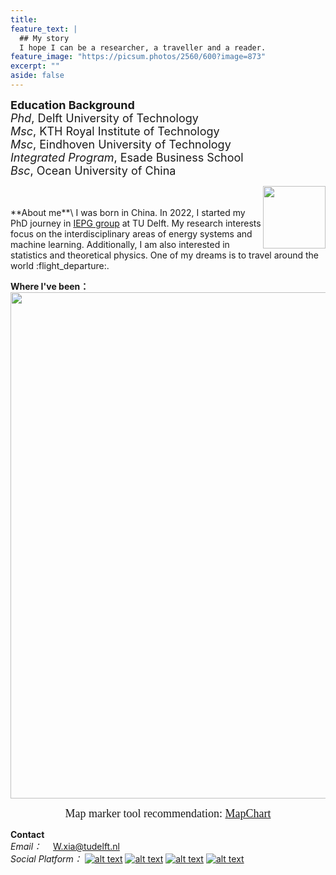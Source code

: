 ```yaml
---
title: 
feature_text: |
  ## My story
  I hope I can be a researcher, a traveller and a reader.
feature_image: "https://picsum.photos/2560/600?image=873"
excerpt: ""
aside: false
---
```

 
<div class="parent">
  <div class="left">
    <p><font size=4><b>Education Background</b><br />
 	<i>Phd</i>, Delft University of Technology<br />
 	<i>Msc</i>, KTH Royal Institute of Technology<br />
	<i>Msc</i>, Eindhoven University of Technology<br />
	<i>Integrated Program</i>, Esade Business School<br />
	<i>Bsc</i>, Ocean University of China</font></p>
  </div>
  <div class="right">
    <p><img src="https://media-exp1.licdn.com/dms/image/D4D03AQE7uX2AJwOgWw/profile-displayphoto-shrink_800_800/0/1643229835687?e=1675900800&v=beta&t=c_GLHH0bS1t09uGHaIF1Gcr-HAGQvMA04DijBqRHdKE" width="100" align="right"/></p>
  </div>
</div>

<br />
<br />
**About me**\
I was born in China. In 2022, I started my PhD journey in <a href="https://www.tudelft.nl/ewi/over-de-faculteit/afdelingen/electrical-sustainable-energy/intelligent-electrical-power-grids-iepg-group">IEPG group</a> at TU Delft. My research interests focus on the interdisciplinary areas of energy systems and machine learning. Additionally, I am also interested in statistics and theoretical physics. 
One of my dreams is to travel around the world :flight_departure:.

**Where I've been：**\
<img src="https://i.postimg.cc/X7s3sMMp/318478292-1298026027705258-8509271587284893906-n.jpg" width="810" align="center"/> 
<center><font face="黑体" size=4>Map marker tool recommendation: <a href="https://www.mapchart.net/index.html">MapChart</a> </font></center>

**Contact**\
*Email：*  &emsp;<font color=blue>W.xia@tudelft.nl</font>\
*Social Platform：*
[![alt text][1.1]][1]
[![alt text][2.1]][2]
[![alt text][3.1]][3]
[![alt text][4.1]][4]

[1.1]: https://cdn-icons-png.flaticon.com/32/5968/5968764.png
[2.1]: https://cdn-icons-png.flaticon.com/32/145/145807.png
[3.1]: https://cdn-icons-png.flaticon.com/32/733/733553.png
[4.1]: https://cdn-icons-png.flaticon.com/32/8462/8462199.png

[1]: https://www.facebook.com/xia.wind.9/
[2]: https://www.linkedin.com/in/weijie-xia-0bb095180/
[3]: https://github.com/xiaweijie1996
[4]: https://www.zhihu.com/people/xia-yier-de-ren-zhi-ren-sheng

 
